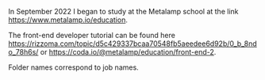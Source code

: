 In September 2022 I began to study at the Metalamp school at the link https://www.metalamp.io/education.

The front-end developer tutorial can be found here https://rizzoma.com/topic/d5c429337bcaa70548fb5aeedee6d92b/0_b_8ndo_78h6s/ or https://coda.io/@metalamp/education/front-end-2.

Folder names correspond to job names.
